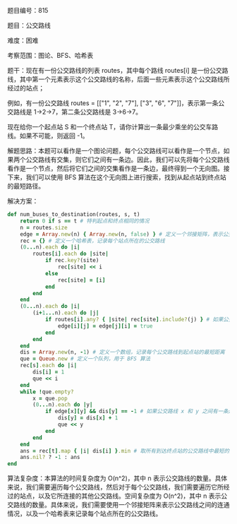 题目编号：815

题目：公交路线

难度：困难

考察范围：图论、BFS、哈希表

题干：现在有一份公交路线的列表 routes，其中每个路线 routes[i] 是一份公交路线，其中第一个元素表示这个公交路线的名称，后面一些元素表示这个公交路线所经过的站点；

例如，有一份公交路线 routes = [["1", "2", "7"], ["3", "6", "7"]]，表示第一条公交路线是 1->2->7，第二条公交路线是 3->6->7。

现在给你一个起点站 S 和一个终点站 T，请你计算出一条最少乘坐的公交车路线。如果不可能，则返回 -1。

解题思路：本题可以看作是一个图论问题，每个公交路线可以看作是一个节点，如果两个公交路线有交集，则它们之间有一条边。因此，我们可以先将每个公交路线看作是一个节点，然后将它们之间的交集看作是一条边，最终得到一个无向图。接下来，我们可以使用 BFS 算法在这个无向图上进行搜索，找到从起点站到终点站的最短路径。

解决方案：

```ruby
def num_buses_to_destination(routes, s, t)
    return 0 if s == t # 特判起点和终点相同的情况
    n = routes.size
    edge = Array.new(n) { Array.new(n, false) } # 定义一个邻接矩阵，表示公交路线之间的连通情况
    rec = {} # 定义一个哈希表，记录每个站点所在的公交路线
    (0...n).each do |i|
        routes[i].each do |site|
            if rec.key?(site)
                rec[site] << i
            else
                rec[site] = [i]
            end
        end
    end
    (0...n).each do |i|
        (i+1...n).each do |j|
            if routes[i].any? { |site| rec[site].include?(j) } # 如果公交路线 i 和 j 有交集，则它们之间有一条边
                edge[i][j] = edge[j][i] = true
            end
        end
    end
    dis = Array.new(n, -1) # 定义一个数组，记录每个公交路线到起点站的最短距离
    que = Queue.new # 定义一个队列，用于 BFS 算法
    rec[s].each do |i|
        dis[i] = 1
        que << i
    end
    while !que.empty?
        x = que.pop
        (0...n).each do |y|
            if edge[x][y] && dis[y] == -1 # 如果公交路线 x 和 y 之间有一条边，并且公交路线 y 还没有被访问过
                dis[y] = dis[x] + 1
                que << y
            end
        end
    end
    ans = rec[t].map { |i| dis[i] }.min # 取所有到达终点站的公交路线中最短的那个
    ans.nil? ? -1 : ans
end
```

算法复杂度：本算法的时间复杂度为 O(n^2)，其中 n 表示公交路线的数量。具体来说，我们需要遍历每个公交路线，然后对于每个公交路线，我们需要遍历它所经过的站点，以及它所连接的其他公交路线。空间复杂度为 O(n^2)，其中 n 表示公交路线的数量。具体来说，我们需要使用一个邻接矩阵来表示公交路线之间的连通情况，以及一个哈希表来记录每个站点所在的公交路线。
